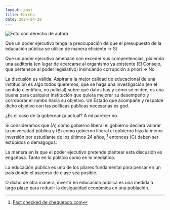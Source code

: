 ```yaml
---
layout: post
title: Marcha
date: 2024-04-29
---
```



![Foto con derecho de autora](/assets/images/Exports2-16.jpg)

Que un poder ejecutivo tenga la preocupación de que el presupuesto de la educación pública se utilice de manera eficiente → Sí

Que un poder ejecutivo amenace con exceder sus compentencias, pidiendo una auditoria (en lugar de acercarse al organismo ya existente (El Consejo, que pertenece al poder legislativo) insinuando corrupción a priori → No


La discusión es válida. Aspirar a la mejor calidad de educacional de una institución es algo todos queremos, que se haga una investigación (en el sentido científico, no policial) sobre  qué datos hay y cómo se miden, es una buena para cualquier institución que quiera mejorar su desempeño y corroborar el rumbo hacia su objetivo. Un Estado que acompañe y respalde dicho objetivo con las políticas publicas necesarias es god.

¿Es el caso de la gobernanza actual? A mi parecer no.


Si consideramos que (A) como gobierno liberal el gobierno declara valorar la universidad pública y (B) como gobierno liberal el gobierno hizo la menor inversión por estudiante de los últimos 24 años, [^1] entonces (C) deben ser estúpidos o demagogos.

La manera en la que el poder ejecutivo pretende plantear esta discusión es engañosa. Tanto en lo político como en lo mediático.


La educación pública es uno de los pilares fundamental para pensar en un país donde el ascenso de clase sea posible. 

O dicho de otra manera, invertir en educación pública es una medida a largo plazo para reducir la desigualdad económica en una población.




[^1]:[Fact checked de chequeado.com](https://chequeado.com/el-explicador/marcha-universitaria-federal-en-vivo-todos-los-datos-sobre-la-manifestacion/)
